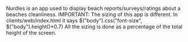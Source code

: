 Nurdles is an app used to display beach reports/surveys/ratings about a beaches cleanliness.
IMPORTANT: The sizing of this app is different. In clients/web/index.html it says
$("body").css("font-size", $("body").height()*0.7)
All the sizing is done as a percentage of the total height of the screen.